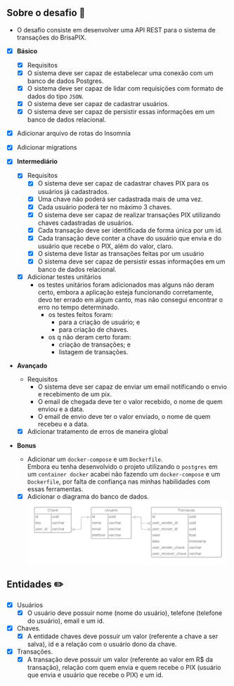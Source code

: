## Sobre o desafio :pushpin:

- O desafio consiste em desenvolver uma API REST para o sistema de transações do BrisaPIX.

- [x] **Básico**
  - [x] Requisitos
  - [x] O sistema deve ser capaz de estabelecar uma conexão com um banco de dados Postgres.
  - [x] O sistema deve ser capaz de lidar com requisições com formato de dados do tipo `JSON`.
  - [x] O sistema deve ser capaz de cadastrar usuários.
  - [x] O sistema deve ser capaz de persistir essas informações em um banco de dados relacional.
- [x] Adicionar arquivo de rotas do Insomnia
- [x] Adicionar migrations

- [x] **Intermediário**

  - [x] Requisitos
    - [x] O sistema deve ser capaz de cadastrar chaves PIX para os usuários já cadastrados.
    - [x] Uma chave não poderá ser cadastrada mais de uma vez.
    - [x] Cada usuário poderá ter no máximo 3 chaves.
    - [x] O sistema deve ser capaz de realizar transações PIX utilizando chaves cadastradas de usuários.
    - [x] Cada transação deve ser identificada de forma única por um id.
    - [x] Cada transação deve conter a chave do usuário que envia e do usuário que recebe o PIX, além do valor, claro.
    - [x] O sistema deve listar as transações feitas por um usuário
    - [x] O sistema deve ser capaz de persistir essas informações em um banco de dados relacional.
  - [x] Adicionar testes unitários
    - os testes unitários foram adicionados mas alguns não deram certo, embora a aplicação esteja funcionando corretamente, devo ter errado em algum canto, mas não consegui encontrar o erro no tempo determinado.
      - os testes feitos foram:
        - para a criação de usuário; e
        - para criação de chaves.
      - os q não deram certo foram:
        - criação de transações; e
        - listagem de transações.

- **Avançado**

  - Requisitos
    - O sistema deve ser capaz de enviar um email notificando o envio e recebimento de um pix.
    - O email de chegada deve ter o valor recebido, o nome de quem enviou e a data.
    - O email de envio deve ter o valor enviado, o nome de quem recebeu e a data.
  - [x] Adicionar tratamento de erros de maneira global

- **Bonus**
  - Adicionar um `docker-compose` e um `Dockerfile`.  
    Embora eu tenha desenvolvido o projeto utilizando o `postgres` em um `container docker` acabei não fazendo um `docker-compose` e um `Dockerfile`, por falta de confiança nas minhas habilidades com essas ferramentas.
  - [x] Adicionar o diagrama do banco de dados.
        ![diagrama do banco de dados](./src/database/diagrama%20do%20banco%20de%20dados.png)

## Entidades :pencil2:

- [x] Usuários
  - [x] O usuário deve possuir nome (nome do usuário), telefone (telefone do usuário), email e um id.
- [x] Chaves.
  - [x] A entidade chaves deve possuir um valor (referente a chave a ser salva), id e a relação com o usuário dono da chave.
- [x] Transações.
  - [x] A transação deve possuir um valor (referente ao valor em R$ da transação), relação com quem envia e quem recebe o PIX (usuário que envia e usuário que recebe o PIX) e um id.
